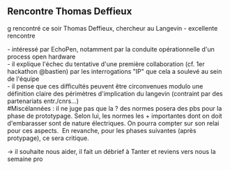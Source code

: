 ## Rencontre Thomas Deffieux



g rencontré ce soir Thomas Deffieux, chercheur au Langevin - excellente
rencontre  
  
- intéressé par EchoPen, notamment par la conduite opérationnelle d'un process open hardware  
\- il explique l'échec du tentative d'une première collaboration (cf. 1er
hackathon @bastien) par les interrogations "IP" que cela a soulevé au sein de
l'équipe  
\- il pense que ces difficultés peuvent être circonvenues modulo une
définition claire des périmètres d'implication du langevin (contraint par des
partenariats entr./cnrs...)  
#Miscélannées : il ne juge pas que la ? des normes posera des pbs pour la
phase de prototypage. Selon lui, les normes les + importantes dont on doit
d'embarasser sont de nature électriques. On pourra compter sur son relai pour
ces aspects.  En revanche, pour les phases suivantes (après protypage), ce
sera critique.  
  
-&gt; il souhaite nous aider, il fait un débrief à Tanter et reviens vers nous la semaine pro 




